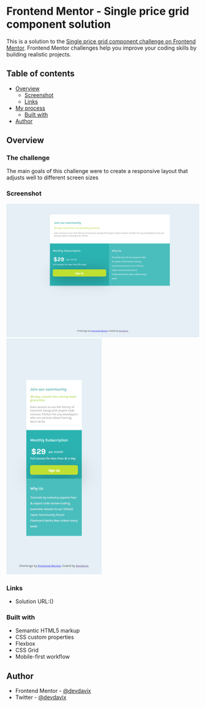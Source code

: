 # Frontend Mentor - Single price grid component solution

This is a solution to the [Single price grid component challenge on Frontend Mentor](https://www.frontendmentor.io/challenges/single-price-grid-component-5ce41129d0ff452fec5abbbc). Frontend Mentor challenges help you improve your coding skills by building realistic projects. 



## Table of contents

- [Overview](#overview)
  - [Screenshot](#screenshot)
  - [Links](#links)
- [My process](#my-process)
  - [Built with](#built-with)
- [Author](#author)


## Overview

### The challenge

The main goals of this challenge were to create a responsive layout that adjusts well to different screen sizes 

### Screenshot

![](./screenshot/FireShot%20Capture%20038%20-%20Frontend%20Mentor%20-%20Single%20Price%20Grid%20Component%20-%20127.0.0.1.png)
![](./screenshot/FireShot%20Capture%20039%20-%20Frontend%20Mentor%20-%20Single%20Price%20Grid%20Component%20-%20127.0.0.1.png)



### Links

- Solution URL:()


### Built with

- Semantic HTML5 markup
- CSS custom properties
- Flexbox
- CSS Grid
- Mobile-first workflow




## Author

- Frontend Mentor - [@devdavix](https://www.frontendmentor.io/profile/devdavix)
- Twitter - [@devdavix](https://www.twitter.com/devdavix)

